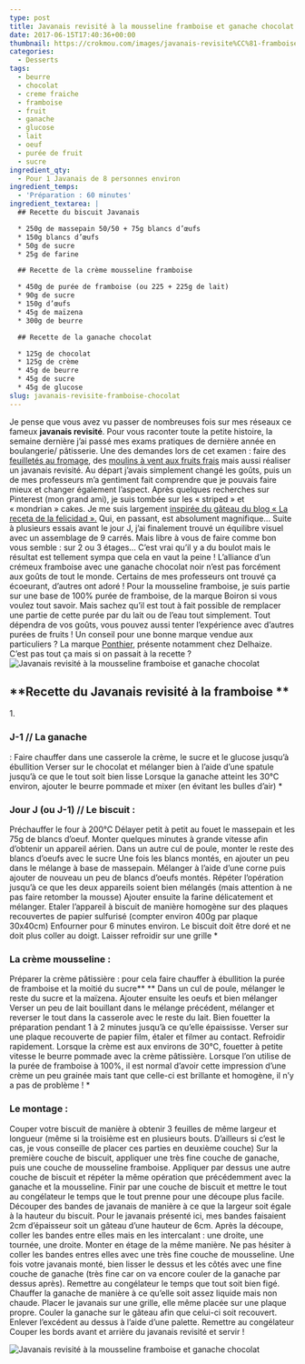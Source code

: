 ```yaml
---
type: post
title: Javanais revisité à la mousseline framboise et ganache chocolat
date: 2017-06-15T17:40:36+00:00
thumbnail: https://crokmou.com/images/javanais-revisite%CC%81-framboise-chocolat-crokmou-blog-cuisine-voyage-belgique-1.jpg
categories:
  - Desserts
tags:
  - beurre
  - chocolat
  - creme fraiche
  - framboise
  - fruit
  - ganache
  - glucose
  - lait
  - oeuf
  - purée de fruit
  - sucre
ingredient_qty:
  - Pour 1 Javanais de 8 personnes environ
ingredient_temps:
  - 'Préparation : 60 minutes'
ingredient_textarea: |
  ## Recette du biscuit Javanais

  * 250g de massepain 50/50 + 75g blancs d’œufs
  * 150g blancs d’œufs
  * 50g de sucre
  * 25g de farine

  ## Recette de la crème mousseline framboise

  * 450g de purée de framboise (ou 225 + 225g de lait)
  * 90g de sucre
  * 150g d’œufs
  * 45g de maïzena
  * 300g de beurre

  ## Recette de la ganache chocolat

  * 125g de chocolat
  * 125g de crème
  * 45g de beurre
  * 45g de sucre
  * 45g de glucose
slug: javanais-revisite-framboise-chocolat
---
```


Je pense que vous avez vu passer de nombreuses fois sur mes réseaux ce fameux **javanais revisité**. Pour vous raconter toute la petite histoire, la semaine dernière j’ai passé mes exams pratiques de dernière année en boulangerie/ pâtisserie. Une des demandes lors de cet examen : faire des [feuilletés au fromage](http://www.crokmou.com/2017/03/feuilletes-a-la-tomate-sechee-et-parmesan), des [moulins à vent aux fruits frais](http://www.crokmou.com/2017/05/moulins-a-vent-aux-fruits-frais) mais aussi réaliser un javanais revisité. Au départ j’avais simplement changé les goûts, puis un de mes professeurs m’a gentiment fait comprendre que je pouvais faire mieux et changer également l’aspect. Après quelques recherches sur Pinterest (mon grand ami), je suis tombée sur les « striped » et « mondrian » cakes. Je me suis largement [inspirée du gâteau du blog « La receta de la felicidad ».](http://www.larecetadelafelicidad.com/2016/02/mondrian-cake-pastel-rayado.html) Qui, en passant, est absolument magnifique… Suite à plusieurs essais avant le jour J, j’ai finalement trouvé un équilibre visuel avec un assemblage de 9 carrés. Mais libre à vous de faire comme bon vous semble : sur 2 ou 3 étages… C’est vrai qu’il y a du boulot mais le résultat est tellement sympa que cela en vaut la peine ! L’alliance d’un crémeux framboise avec une ganache chocolat noir n’est pas forcément aux goûts de tout le monde. Certains de mes professeurs ont trouvé ça écoeurant, d’autres ont adoré ! Pour la mousseline framboise, je suis partie sur une base de 100% purée de framboise, de la marque Boiron si vous voulez tout savoir. Mais sachez qu’il est tout à fait possible de remplacer une partie de cette purée par du lait ou de l’eau tout simplement. Tout dépendra de vos goûts, vous pouvez aussi tenter l’expérience avec d’autres purées de fruits ! Un conseil pour une bonne marque vendue aux particuliers ? La marque [Ponthier](http://www.ponthier.net), présente notamment chez Delhaize.   C’est pas tout ça mais si on passait à la recette ?   ![Javanais revisité à la mousseline framboise et ganache chocolat](https://crokmou.com/images/javanais-revisite%CC%81-framboise-chocolat-crokmou-blog-cuisine-voyage-belgique-2.jpg "Javanais revisité à la mousseline framboise et ganache chocolat")

## **Recette du Javanais revisité à la framboise **

1\.

### J-1 // La ganache

: Faire chauffer dans une casserole la crème, le sucre et le glucose jusqu’à ébullition Verser sur le chocolat et mélanger bien à l’aide d’une spatule jusqu’à ce que le tout soit bien lisse Lorsque la ganache atteint les 30°C environ, ajouter le beurre pommade et mixer (en évitant les bulles d’air) *

### Jour J (ou J-1) // Le biscuit :

Préchauffer le four à 200°C Délayer petit à petit au fouet le massepain et les 75g de blancs d’oeuf. Monter quelques minutes à grande vitesse afin d’obtenir un appareil aérien. Dans un autre cul de poule, monter le reste des blancs d’oeufs avec le sucre Une fois les blancs montés, en ajouter un peu dans le mélange à base de massepain. Mélanger à l’aide d’une corne puis ajouter de nouveau un peu de blancs d’oeufs montés. Répéter l’opération jusqu’à ce que les deux appareils soient bien mélangés (mais attention à ne pas faire retomber la mousse) Ajouter ensuite la farine délicatement et mélanger. Etaler l’appareil à biscuit de manière homogène sur des plaques recouvertes de papier sulfurisé (compter environ 400g par plaque 30x40cm) Enfourner pour 6 minutes environ. Le biscuit doit être doré et ne doit plus coller au doigt. Laisser refroidir sur une grille *

### La crème mousseline :

Préparer la crème pâtissière : pour cela faire chauffer à ébullition la purée de framboise et la moitié du sucre** ** Dans un cul de poule, mélanger le reste du sucre et la maïzena. Ajouter ensuite les oeufs et bien mélanger Verser un peu de lait bouillant dans le mélange précédent, mélanger et reverser le tout dans la casserole avec le reste du lait. Bien fouetter la préparation pendant 1 à 2 minutes jusqu’à ce qu’elle épaississe. Verser sur une plaque recouverte de papier film, étaler et filmer au contact. Refroidir rapidement. Lorsque la crème est aux environs de 30°C, fouetter à petite vitesse le beurre pommade avec la crème pâtissière. Lorsque l’on utilise de la purée de framboise à 100%, il est normal d’avoir cette impression d’une crème un peu grainée mais tant que celle-ci est brillante et homogène, il n’y a pas de problème ! *

### Le montage :

Couper votre biscuit de manière à obtenir 3 feuilles de même largeur et longueur (même si la troisième est en plusieurs bouts. D’ailleurs si c’est le cas, je vous conseille de placer ces parties en deuxième couche) Sur la première couche de biscuit, appliquer une très fine couche de ganache, puis une couche de mousseline framboise. Appliquer par dessus une autre couche de biscuit et répéter la même opération que précédemment avec la ganache et la mousseline. Finir par une couche de biscuit et mettre le tout au congélateur le temps que le tout prenne pour une découpe plus facile. Découper des bandes de javanais de manière à ce que la largeur soit égale à la hauteur du biscuit. Pour le javanais présenté ici, mes bandes faisaient 2cm d’épaisseur soit un gâteau d’une hauteur de 6cm. Après la découpe, coller les bandes entre elles mais en les intercalant : une droite, une tournée, une droite. Monter en étage de la même manière. Ne pas hésiter à coller les bandes entres elles avec une très fine couche de mousseline. Une fois votre javanais monté, bien lisser le dessus et les côtés avec une fine couche de ganache (très fine car on va encore couler de la ganache par dessus après). Remettre au congélateur le temps que tout soit bien figé. Chauffer la ganache de manière à ce qu’elle soit assez liquide mais non chaude. Placer le javanais sur une grille, elle même placée sur une plaque propre. Couler la ganache sur le gâteau afin que celui-ci soit recouvert. Enlever l’excédent au dessus à l’aide d’une palette. Remettre au congélateur Couper les bords avant et arrière du javanais revisité et servir !  

![Javanais revisité à la mousseline framboise et ganache chocolat](https://crokmou.com/images/javanais-revisite%CC%81-framboise-chocolat-crokmou-blog-cuisine-voyage-belgique-pinterest.jpg "Javanais revisité à la mousseline framboise et ganache chocolat")